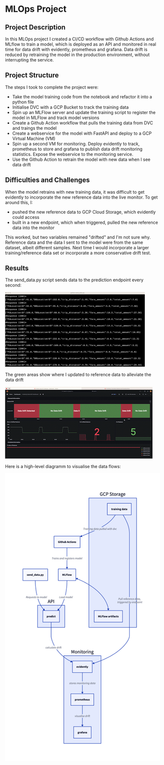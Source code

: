 # MLOps Project

## Project Description

In this MLOps project I created a CI/CD workflow with Github Actions and MLflow to train a model, which is deployed as an API and monitored in real time for data drift with evidently, prometheus and grafana. Data drift is reduced by retraining the model in the production environment, without interrupting the service.

## Project Structure

The steps I took to complete the project were:

- Take the model training code from the notebook and refactor it into a python file
- Initialise DVC with a GCP Bucket to track the training data
- Spin up an MLFlow server and update the training script to register the model in MLFlow and track model versions
- Create a Github Action workflow that pulls the training data from DVC and traings the model
- Create a webservice for the model with FastAPI and deploy to a GCP Virtual Machine (VM) 
- Spin up a second VM for monitoring. Deploy evidently to track, prometheus to store and grafana to publish data drift monitoring statistics. Expose the webservice to the monitoring service.
- Use the Github Action to retrain the model with new data when I see data drift 

## Difficulties and Challenges

When the model retrains with new training data, it was difficult to get  evidently to incorporate the new reference data into the live monitor. To get around this, I:
- pushed the new reference data to GCP Cloud Storage, which evidently could access
- built in a new endpoint, which when triggered, pulled the new reference data into the monitor

This worked, but two variables remained "drifted" and I'm not sure why. Reference data and the data I sent to the model were from the same dataset, albeit different samples. Next time I would incorporate a larger training/reference data set or incorporate a more conservative drift test.

## Results
The send_data.py script sends data to the prediction endpoint every second:

![](./images/send_data.gif)

The green areas show where I updated to reference data to alleviate the data drift

![](./images/grafana_drift.gif)

Here is a high-level diagramm to visualise the data flows:

![](./images/data_flow.png)
